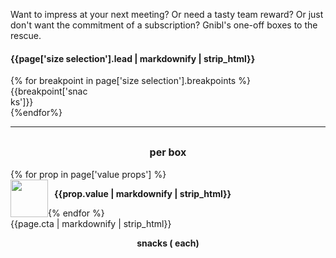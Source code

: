 <div class="col-xs-12 col-md-5 calculator">
  <p style="margin-bottom: 0">Want to impress at your next meeting? Or need a tasty team reward? Or just don't want the commitment of a subscription? Gnibl's one-off boxes to the rescue.</p>
  <!--SIZE SELECTION-->
  <div class="col-xs-12 col-sm-6 col-md-12">
    <h4>{{page['size selection'].lead | markdownify | strip_html}}</h4>
    <div class="tabs size-selection">
    {% for breakpoint in page['size selection'].breakpoints %}
    <div class="btn-tab {% if forloop.first %} selected-tab {% endif %}" data-box-size="{{breakpoint.box}}" style="width: 25%">
      {{breakpoint['snacks']}}
    </div>
    {%endfor%}
    </div>
  </div>
  <div class="hidden-sm hidden-xs">
  <hr>
  <div class="row">
    <div class="col-xs-12 col-sm-6">
      <h2 class="price" style="text-transform: none; text-align: center;">
        <span class="cost"></span> <small style='font-size: 16px'>per box</small>
      </h2>
    </div>
    {% for prop in page['value props'] %}
    <div class="col-xs-12 col-sm-6"  style="margin-bottom: 20px">
      <img src="{{prop.image}}" style="width: 60px; float: left;">
      <p style="font-size: 14px;font-weight: bold; width: calc(100% - 70px); margin-left: 10px; float: left">{{prop.value | markdownify | strip_html}}</p>
    </div>
    {% endfor %}
  </div>
  <a class="product-link btn btn-red" style="max-width: none"><span class="pricing-cta">{{page.cta | markdownify | strip_html}}</span></a>
  <p class="additional-info" style="font-size: 14px; font-weight: bold; text-align: center">
    <span class="snack-num"></span> snacks
    (<span class="per-snack"></span> each)</p>
  </div>
</div>
<style>
@media (min-width: 992px) {
  .price {
    margin-top: 5px;
  }
}
</style>

<script>
// set number of snacks to default
var snack_num = {{page['starter box']['number of snacks']}};

// set cost to default
var cost = {{page['starter box'].cost}};

// set CTAs for reference in JS
var cta = "{{page.cta}}";

var starterboxname = "{{page['starter box'].name}}";
var smallboxname = "{{page['small box'].name}}";
var mediumboxname = "{{page['medium box'].name}}";
var customboxname = "{{page['jumbo box'].name}}";

var oneoff = true;
function calculatePrice() {
  if (box_size == "small box") {
    snack_num = {{page['small box']['number of snacks']}};
    cost = {{page['small box']['cost']}};
    custom_box = false;
  } else if (box_size == "medium box") {
    snack_num = {{page['medium box']['number of snacks']}};
    cost = {{page['medium box']['cost']}};
    custom_box = false;
  } else if (box_size == "starter box") {
    snack_num = {{page['starter box']['number of snacks']}};
    cost = {{page['starter box']['cost']}};
    custom_box = false;
  } else if (box_size == "jumbo box") {
    snack_num = {{page['jumbo box']['number of snacks']}};
    cost = {{page['jumbo box']['cost']}};
    custom_box = false;
  }
}
</script>
